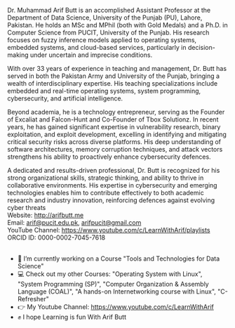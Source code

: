 Dr. Muhammad Arif Butt is an accomplished Assistant Professor at the Department of Data Science, University of the Punjab (PU), Lahore, Pakistan. He holds an MSc and MPhil (both with Gold Medals) and a Ph.D. in Computer Science from PUCIT, University of the Punjab. His research focuses on fuzzy inference models applied to operating systems, embedded systems, and cloud-based services, particularly in decision-making under uncertain and imprecise conditions.

With over 33 years of experience in teaching and management, Dr. Butt has served in both the Pakistan Army and University of the Punjab, bringing a wealth of interdisciplinary expertise. His teaching specializations include embedded and real-time operating systems, system programming, cybersecurity, and artificial intelligence.

Beyond academia, he is a technology entrepreneur, serving as the Founder of Excaliat and Falcon-Hunt and Co-Founder of Tbox Solutionz. In recent years, he has gained significant expertise in vulnerability research, binary exploitation, and exploit development, excelling in identifying and mitigating critical security risks across diverse platforms. His deep understanding of software architectures, memory corruption techniques, and attack vectors strengthens his ability to proactively enhance cybersecurity defences.

A dedicated and results-driven professional, Dr. Butt is recognized for his strong organizational skills, strategic thinking, and ability to thrive in collaborative environments. His expertise in cybersecurity and emerging technologies enables him to contribute effectively to both academic research and industry innovation, reinforcing defences against evolving cyber threats<br> Website: http://arifbutt.me
<br> Email: arif@pucit.edu.pk, arifpucit@gmail.com 
<br> YouTube Channel: https://www.youtube.com/c/LearnWithArif/playlists
<br> ORCID ID: 0000-0002-7045-7618
<br>
<br>

  - 👀 I’m currently working on a Course "Tools and Technologies for Data Science"
  - 💻 Check out my other Courses: "Operating System with Linux", "System Programming (SP)", "Computer Organization & Assembly Language (COAL)", "A hands-on Internetworking course with Linux", "C-Refresher"
  - 👉 My Youtube Channel: https://www.youtube.com/c/LearnWithArif
  - ✊️ I hope Learning is fun With Arif Butt


<!---
arifpucit/arifpucit is a ✨ special ✨ repository because its `README.md` (this file) appears on your GitHub profile.
You can click the Preview link to take a look at your changes.
--->
